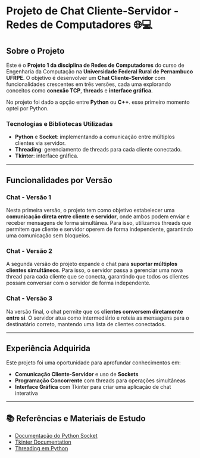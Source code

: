 # Projeto de Chat Cliente-Servidor - Redes de Computadores 🌐💻

## Sobre o Projeto

Este é o **Projeto 1 da disciplina de Redes de Computadores** do curso de Engenharia da Computação na **Universidade Federal Rural de Pernambuco UFRPE**. O objetivo é desenvolver um **Chat Cliente-Servidor** com funcionalidades crescentes em três versões, cada uma explorando conceitos como **conexão TCP**, **threads** e **interface gráfica**.

No projeto foi dado a opção entre **Python** ou **C++**. esse primeiro momento optei por Python.

### Tecnologias e Bibliotecas Utilizadas
- **Python** e **Socket**: implementando a comunicação entre múltiplos clientes via servidor.
- **Threading**: gerenciamento de threads para cada cliente conectado.
- **Tkinter**: interface gráfica.

---

## Funcionalidades por Versão

### Chat - Versão 1

Nesta primeira versão, o projeto tem como objetivo estabelecer uma **comunicação direta entre cliente e servidor**, onde ambos podem enviar e receber mensagens de forma simultânea. Para isso, utilizamos threads que permitem que cliente e servidor operem de forma independente, garantindo uma comunicação sem bloqueios.

### Chat - Versão 2

A segunda versão do projeto expande o chat para **suportar múltiplos clientes simultâneos**. Para isso, o servidor passa a gerenciar uma nova thread para cada cliente que se conecta, garantindo que todos os clientes possam conversar com o servidor de forma independente.

### Chat - Versão 3

Na versão final, o chat permite que os **clientes conversem diretamente entre si**. O servidor atua como intermediário e roteia as mensagens para o destinatário correto, mantendo uma lista de clientes conectados.

---

## Experiência Adquirida

Este projeto foi uma oportunidade para aprofundar conhecimentos em:
- **Comunicação Cliente-Servidor** e uso de **Sockets**
- **Programação Concorrente** com threads para operações simultâneas
- **Interface Gráfica** com Tkinter para criar uma aplicação de chat interativa
---

## 📚 Referências e Materiais de Estudo

- [Documentação do Python Socket](https://docs.python.org/3/library/socket.html)
- [Tkinter Documentation](https://docs.python.org/3/library/tkinter.html)
- [Threading em Python](https://docs.python.org/3/library/threading.html)
